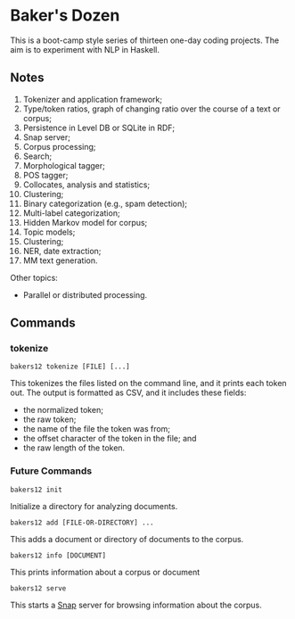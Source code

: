 
# Baker's Dozen

This is a boot-camp style series of thirteen one-day coding projects. The aim
is to experiment with NLP in Haskell.

## Notes

  1. Tokenizer and application framework;
  1. Type/token ratios, graph of changing ratio over the course of a text or
     corpus;
  1. Persistence in Level DB or SQLite in RDF;
  1. Snap server;
  1. Corpus processing;
  1. Search;
  1. Morphological tagger;
  1. POS tagger;
  1. Collocates, analysis and statistics;
  1. Clustering;
  1. Binary categorization (e.g., spam detection);
  1. Multi-label categorization;
  1. Hidden Markov model for corpus;
  1. Topic models;
  1. Clustering;
  1. NER, date extraction;
  1. MM text generation.

Other topics:

  * Parallel or distributed processing.

## Commands

### tokenize

    bakers12 tokenize [FILE] [...]

This tokenizes the files listed on the command line, and it prints each token
out. The output is formatted as CSV, and it includes these fields:

 * the normalized token;
 * the raw token;
 * the name of the file the token was from;
 * the offset character of the token in the file; and
 * the raw length of the token.

### Future Commands

    bakers12 init

Initialize a directory for analyzing documents.

    bakers12 add [FILE-OR-DIRECTORY] ...

This adds a document or directory of documents to the corpus.

    bakers12 info [DOCUMENT]

This prints information about a corpus or document

    bakers12 serve

This starts a [Snap](http://snapframework.com/) server for browsing information
about the corpus.



